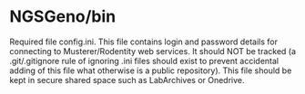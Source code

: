 # NGSGeno/bin

Required file config.ini. This file contains login and password details for connecting to Musterer/Rodentity web services. It should NOT be tracked (a .git/.gitignore rule of ignoring .ini files should exist to prevent accidental adding of this file what otherwise is a public repository). This file should be kept in secure shared space such as LabArchives or Onedrive.

